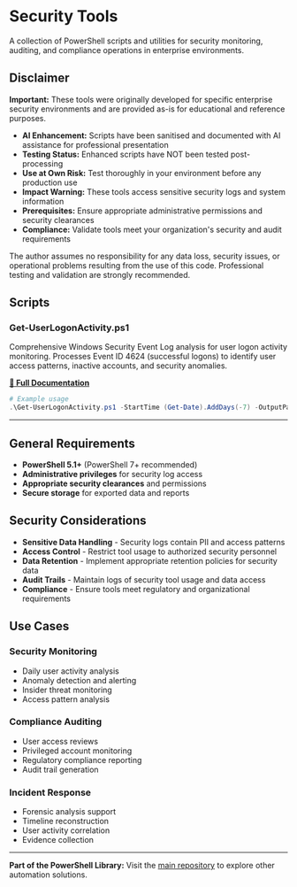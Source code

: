 # Security Tools

A collection of PowerShell scripts and utilities for security monitoring, auditing, and compliance operations in enterprise environments.

## Disclaimer

**Important:** These tools were originally developed for specific enterprise security environments and are provided as-is for educational and reference purposes.

- **AI Enhancement:** Scripts have been sanitised and documented with AI assistance for professional presentation
- **Testing Status:** Enhanced scripts have NOT been tested post-processing
- **Use at Own Risk:** Test thoroughly in your environment before any production use
- **Impact Warning:** These tools access sensitive security logs and system information
- **Prerequisites:** Ensure appropriate administrative permissions and security clearances
- **Compliance:** Validate tools meet your organization's security and audit requirements

The author assumes no responsibility for any data loss, security issues, or operational problems resulting from the use of this code. Professional testing and validation are strongly recommended.

## Scripts

### Get-UserLogonActivity.ps1
Comprehensive Windows Security Event Log analysis for user logon activity monitoring. Processes Event ID 4624 (successful logons) to identify user access patterns, inactive accounts, and security anomalies.

**[📖 Full Documentation](Get-UserLogonActivity-README.md)**

```powershell
# Example usage
.\Get-UserLogonActivity.ps1 -StartTime (Get-Date).AddDays(-7) -OutputPath "C:\Reports\LogonActivity.csv"
```

---

## General Requirements

- **PowerShell 5.1+** (PowerShell 7+ recommended)
- **Administrative privileges** for security log access
- **Appropriate security clearances** and permissions
- **Secure storage** for exported data and reports

## Security Considerations

- **Sensitive Data Handling** - Security logs contain PII and access patterns
- **Access Control** - Restrict tool usage to authorized security personnel
- **Data Retention** - Implement appropriate retention policies for security data
- **Audit Trails** - Maintain logs of security tool usage and data access
- **Compliance** - Ensure tools meet regulatory and organizational requirements

## Use Cases

### Security Monitoring
- Daily user activity analysis
- Anomaly detection and alerting
- Insider threat monitoring
- Access pattern analysis

### Compliance Auditing
- User access reviews
- Privileged account monitoring
- Regulatory compliance reporting
- Audit trail generation

### Incident Response
- Forensic analysis support
- Timeline reconstruction
- User activity correlation
- Evidence collection

---

**Part of the PowerShell Library:** Visit the [main repository](../README.md) to explore other automation solutions.